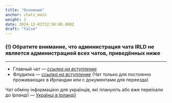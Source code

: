 ```yaml
---
title: "Основные"
anchor: chats_main
weight: 1
date: 2024-12-01T22:50:00.000Z
draft: "false"
---
```


### (!) Обратите внимание, что администрация чата IRLD не является администрацией всех чатов, приведённых ниже

---

- Главный чат — [_ссылка на вступление_](https://t.me/irlnd)
- Флудилка — [_ссылка на вступление_](https://t.me/+VtftmID4B1DfJADS) (Чат только для постоянно проживающих в Ирландии или с документами для переезда)

Чат обміну інформацією для українців, які планують або вже переїхали до Ірландії — [Українці в Ірландії](https://t.me/ukrainianinireland)
